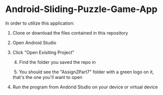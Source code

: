 ﻿# Android-Sliding-Puzzle-Game-App

In order to utilize this application:
  1. Clone or download the files contained in this repository<p>
  2. Open Android Studio <p>
  3. Click "Open Exisiting Project"<p>
  4. Find the folder you saved the repo in <p>
  5. You should see the "Assign2Part7" folder with a green logo on it, that's the one you'll want to open<p>
  6. Run the program from Andorid Studio on your device or virtual device <p>

